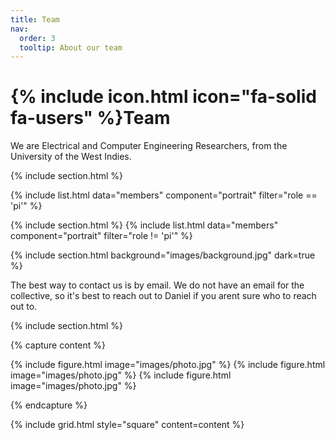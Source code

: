 ```yaml
---
title: Team
nav:
  order: 3
  tooltip: About our team
---
```


# {% include icon.html icon="fa-solid fa-users" %}Team

We are Electrical and Computer Engineering Researchers, from the University of the West Indies. 

{% include section.html %}

{% include list.html data="members" component="portrait" filter="role == 'pi'" %}

{% include section.html %}
{% include list.html data="members" component="portrait" filter="role != 'pi'" %}

{% include section.html background="images/background.jpg" dark=true %}

The best way to contact us is by email. We do not have an email for the collective, so it's best to reach out to Daniel if you arent sure who to reach out to.

{% include section.html %}

{% capture content %}

{% include figure.html image="images/photo.jpg" %}
{% include figure.html image="images/photo.jpg" %}
{% include figure.html image="images/photo.jpg" %}

{% endcapture %}

{% include grid.html style="square" content=content %}
